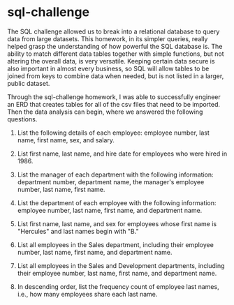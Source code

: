 # sql-challenge

The SQL challenge allowed us to break into a relational database to query data from large datasets. This homework, in its simpler queries, really helped grasp the understanding of how powerful the SQL database is. The ability to match different data tables together with simple functions, but not altering the overall data, is very versatile. Keeping certain data secure is also important in almost every business, so SQL will allow tables to be joined from keys to combine data when needed, but is not listed in a larger, public dataset.

Through the sql-challenge homework, I was able to successfully engineer an ERD that creates tables for all of the csv files that need to be imported. Then the data analysis can begin, where we answered the following questions.

1. List the following details of each employee: employee number, last name, first name, sex, and salary.

2. List first name, last name, and hire date for employees who were hired in 1986.

3. List the manager of each department with the following information: department number, department name, the manager's employee number, last name, first name.

4. List the department of each employee with the following information: employee number, last name, first name, and department name.

5. List first name, last name, and sex for employees whose first name is "Hercules" and last names begin with "B."

6. List all employees in the Sales department, including their employee number, last name, first name, and department name.

7. List all employees in the Sales and Development departments, including their employee number, last name, first name, and department name.

8. In descending order, list the frequency count of employee last names, i.e., how many employees share each last name.